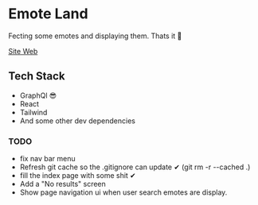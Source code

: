 # Emote Land

Fecting some emotes and displaying them. Thats it 🙂

[Site Web](https://emotes-land.vercel.app/)

## Tech Stack

-   GraphQl 😎
-   React
-   Tailwind
-   And some other dev dependencies

### TODO

-   fix nav bar menu
-   Refresh git cache so the .gitignore can update ✔ (git rm -r --cached .)
-   fill the index page with some shit ✔
-   Add a "No results" screen
-   Show page navigation ui when user search emotes are display.
